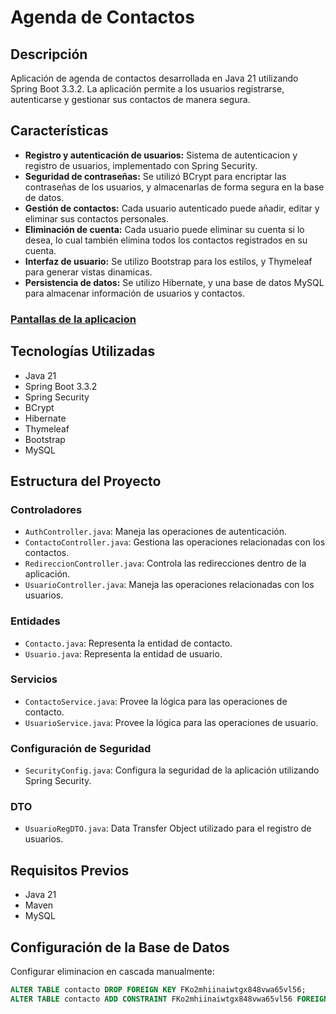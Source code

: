 # Agenda de Contactos

## Descripción

Aplicación de agenda de contactos desarrollada en Java 21 utilizando Spring Boot 3.3.2. La aplicación permite a los usuarios registrarse, autenticarse y gestionar sus contactos de manera segura.

## Características

- **Registro y autenticación de usuarios:** Sistema de autenticacion y registro de usuarios, implementado con Spring Security.
- **Seguridad de contraseñas:** Se utilizó BCrypt para encriptar las contraseñas de los usuarios, y almacenarlas de forma segura en la base de datos.
- **Gestión de contactos:** Cada usuario autenticado puede añadir, editar y eliminar sus contactos personales.
- **Eliminación de cuenta:** Cada usuario puede eliminar su cuenta si lo desea, lo cual también elimina todos los contactos registrados en su cuenta.
- **Interfaz de usuario:** Se utilizo Bootstrap para los estilos, y Thymeleaf para generar vistas dinamicas.
- **Persistencia de datos:** Se utilizo Hibernate, y una base de datos MySQL para almacenar información de usuarios y contactos.

### [Pantallas de la aplicacion](https://github.com/FrankSkep/Agenda/blob/main/assets/views.md)

## Tecnologías Utilizadas

- Java 21
- Spring Boot 3.3.2
- Spring Security
- BCrypt
- Hibernate
- Thymeleaf
- Bootstrap
- MySQL

## Estructura del Proyecto

### Controladores

- `AuthController.java`: Maneja las operaciones de autenticación.
- `ContactoController.java`: Gestiona las operaciones relacionadas con los contactos.
- `RedireccionController.java`: Controla las redirecciones dentro de la aplicación.
- `UsuarioController.java`: Maneja las operaciones relacionadas con los usuarios.

### Entidades

- `Contacto.java`: Representa la entidad de contacto.
- `Usuario.java`: Representa la entidad de usuario.

### Servicios

- `ContactoService.java`: Provee la lógica para las operaciones de contacto.
- `UsuarioService.java`: Provee la lógica para las operaciones de usuario.

### Configuración de Seguridad

- `SecurityConfig.java`: Configura la seguridad de la aplicación utilizando Spring Security.

### DTO

- `UsuarioRegDTO.java`: Data Transfer Object utilizado para el registro de usuarios.

## Requisitos Previos

- Java 21
- Maven
- MySQL

## Configuración de la Base de Datos

Configurar eliminacion en cascada manualmente:

```sql
ALTER TABLE contacto DROP FOREIGN KEY FKo2mhiinaiwtgx848vwa65vl56;
ALTER TABLE contacto ADD CONSTRAINT FKo2mhiinaiwtgx848vwa65vl56 FOREIGN KEY (usuario_id) REFERENCES usuarios(id) ON DELETE CASCADE;
```
